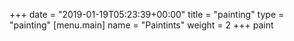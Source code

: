 +++
date = "2019-01-19T05:23:39+00:00"
title = "painting"
type = "painting"
[menu.main]
name = "Paintints"
weight = 2
+++
paint